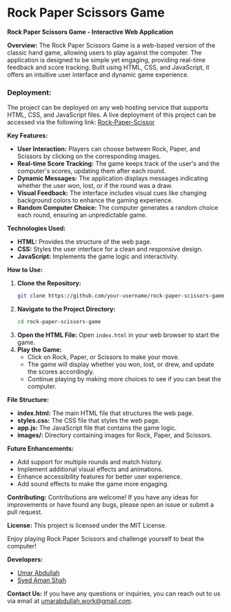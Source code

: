 # Rock Paper Scissors Game

**Rock Paper Scissors Game - Interactive Web Application**

**Overview:**
The Rock Paper Scissors Game is a web-based version of the classic hand game, allowing users to play against the computer. The application is designed to be simple yet engaging, providing real-time feedback and score tracking. Built using HTML, CSS, and JavaScript, it offers an intuitive user interface and dynamic game experience.


### Deployment:

The project can be deployed on any web hosting service that supports HTML, CSS, and JavaScript files. A live deployment of this project can be accessed via the following link: [Rock-Paper-Scissor](https://rock-paper-scissoor.netlify.app)


**Key Features:**
- **User Interaction:** Players can choose between Rock, Paper, and Scissors by clicking on the corresponding images.
- **Real-time Score Tracking:** The game keeps track of the user's and the computer's scores, updating them after each round.
- **Dynamic Messages:** The application displays messages indicating whether the user won, lost, or if the round was a draw.
- **Visual Feedback:** The interface includes visual cues like changing background colors to enhance the gaming experience.
- **Random Computer Choice:** The computer generates a random choice each round, ensuring an unpredictable game.

**Technologies Used:**
- **HTML:** Provides the structure of the web page.
- **CSS:** Styles the user interface for a clean and responsive design.
- **JavaScript:** Implements the game logic and interactivity.

**How to Use:**
1. **Clone the Repository:**
   ```bash
   git clone https://github.com/your-username/rock-paper-scissors-game.git
   ```
2. **Navigate to the Project Directory:**
   ```bash
   cd rock-paper-scissors-game
   ```
3. **Open the HTML File:**
   Open `index.html` in your web browser to start the game.
4. **Play the Game:**
   - Click on Rock, Paper, or Scissors to make your move.
   - The game will display whether you won, lost, or drew, and update the scores accordingly.
   - Continue playing by making more choices to see if you can beat the computer.

**File Structure:**
- **index.html:** The main HTML file that structures the web page.
- **styles.css:** The CSS file that styles the web page.
- **app.js:** The JavaScript file that contains the game logic.
- **images/:** Directory containing images for Rock, Paper, and Scissors.

**Future Enhancements:**
- Add support for multiple rounds and match history.
- Implement additional visual effects and animations.
- Enhance accessibility features for better user experience.
- Add sound effects to make the game more engaging.

**Contributing:**
Contributions are welcome! If you have any ideas for improvements or have found any bugs, please open an issue or submit a pull request.

**License:**
This project is licensed under the MIT License.

Enjoy playing Rock Paper Scissors and challenge yourself to beat the computer!

**Developers:**
- [Umar Abdullah](<https://github.com/umarabdullah-991>)
- [Syed Aman Shah](<https://github.com/amanxsyed>)

**Contact Us:**
If you have any questions or inquiries, you can reach out to us via email at [umarabdullah.work@gmail.com](mailto:umarabdullah.work@gmail.com).
